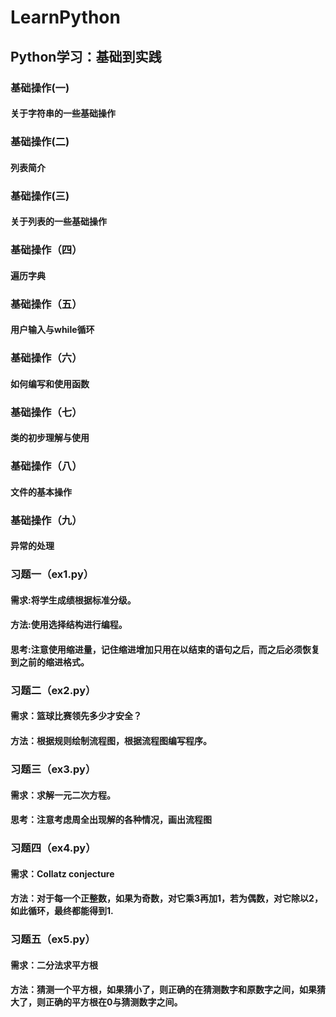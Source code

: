 # LearnPython
## Python学习：基础到实践
### 基础操作(一)
#### 关于字符串的一些基础操作
### 基础操作(二)
#### 列表简介
### 基础操作(三)
#### 关于列表的一些基础操作
### 基础操作（四）
#### 遍历字典
### 基础操作（五）
#### 用户输入与while循环
### 基础操作（六）
#### 如何编写和使用函数
### 基础操作（七）
#### 类的初步理解与使用
### 基础操作（八）
#### 文件的基本操作
### 基础操作（九）
#### 异常的处理
### 习题一（ex1.py）
#### 需求:将学生成绩根据标准分级。
#### 方法:使用选择结构进行编程。
#### 思考:注意使用缩进量，记住缩进增加只用在以结束的语句之后，而之后必须恢复到之前的缩进格式。
### 习题二（ex2.py）
#### 需求：篮球比赛领先多少才安全？
#### 方法：根据规则绘制流程图，根据流程图编写程序。
### 习题三（ex3.py）
#### 需求：求解一元二次方程。
#### 思考：注意考虑周全出现解的各种情况，画出流程图
### 习题四（ex4.py）
#### 需求：Collatz  conjecture
#### 方法：对于每一个正整数，如果为奇数，对它乘3再加1，若为偶数，对它除以2，如此循环，最终都能得到1.
### 习题五（ex5.py）
#### 需求：二分法求平方根
#### 方法：猜测一个平方根，如果猜小了，则正确的在猜测数字和原数字之间，如果猜大了，则正确的平方根在0与猜测数字之间。
